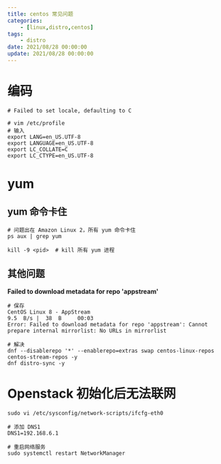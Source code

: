 ```yaml
---
title: centos 常见问题
categories: 
	- [linux,distro,centos]
tags:
	- distro
date: 2021/08/28 00:00:00
update: 2021/08/28 00:00:00
---
```


# 编码

```shell
# Failed to set locale, defaulting to C

# vim /etc/profile
# 输入
export LANG=en_US.UTF-8
export LANGUAGE=en_US.UTF-8
export LC_COLLATE=C
export LC_CTYPE=en_US.UTF-8
```

# yum

## yum 命令卡住

```shell
# 问题出在 Amazon Linux 2，所有 yum 命令卡住
ps aux | grep yum

kill -9 <pid>  # kill 所有 yum 进程
```

## 其他问题

**Failed to download metadata for repo 'appstream'**

```shell
# 保存
CentOS Linux 8 - AppStream                                                                                          9.5  B/s |  38  B     00:03
Error: Failed to download metadata for repo 'appstream': Cannot prepare internal mirrorlist: No URLs in mirrorlist

# 解决
dnf --disablerepo '*' --enablerepo=extras swap centos-linux-repos centos-stream-repos -y
dnf distro-sync -y
```

# Openstack 初始化后无法联网

```shell
sudo vi /etc/sysconfig/network-scripts/ifcfg-eth0

# 添加 DNS1
DNS1=192.168.6.1

# 重启网络服务
sudo systemctl restart NetworkManager
```
